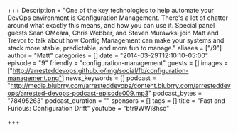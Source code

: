 +++
Description = "One of the key technologies to help automate your DevOps environment is Configuration Management. There's a lot of chatter around what exactly this means, and how you can use it. Special panel guests Sean OMeara, Chris Webber, and Steven Murawksi join Matt and Trevor to talk about how Config Management can make your systems and stack more stable, predictable, and more fun to manage."
aliases = ["/9"]
author = "Matt"
categories = []
date = "2014-03-29T12:10:10-05:00"
episode = "9"
friendly = "configuration-management"
guests = []
images = ["http://arresteddevops.github.io/img/social/fb/configuration-management.png"]
news_keywords = []
podcast = "http://media.blubrry.com/arresteddevops/content.blubrry.com/arresteddevops/arrested-devops-podcast-episode009.mp3"
podcast_bytes = "78495263"
podcast_duration = ""
sponsors = []
tags = []
title = "Fast and Furious: Configuration Drift"
youtube = "btr9WWi8hsc"

+++
